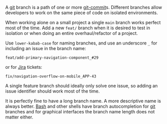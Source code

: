 A [git](git.md) branch is a path of one or more [git-commit](git-commit.md)s.
Different branches allow developers to work on the same piece of code on isolated environments.

When working alone on a small project a single `main` branch works perfect most of the time.
Add a new `feat/` branch when it is desired to test in isolation or when doing an entire overhaul/refactor of a project.

Use `lower-kabab-case` for naming branches, and use an underscore `_` for including an issue in the branch name:
```
feat/add-primary-navigation-component_#29
```

or for [Jira](https://www.atlassian.com/software/jira) tickets:
```
fix/navigation-overflow-on-mobile_APP-43
```

A single feature branch should ideally only solve one issue, so adding an issue identifier should work most of the time.

It is perfectly fine to have a long branch name.
A more descriptive name is always better.
[Bash](https://www.gnu.org/software/bash/) and other shells have branch autocompletion for [git](git.md) branches and for graphical interfaces the branch name length does not matter either.

